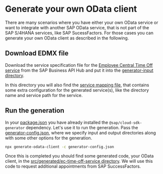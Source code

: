 # Generate your own OData client
There are many scenarios where you have either your own OData service or want to integrate with another SAP OData service, that is not part of the SAP S/4HANA services, like SAP SucessFactors. For those cases you can generate your own OData client as described in the following.

## Download EDMX file
Download the service specification file for the [Employee Central Time Off service](https://api.sap.com/api/ECTimeOff/overview) from the SAP Business API Hub and put it into the [generator-input directory](generator-input/).

In this directory you will also find the [service mapping file](../generator-input/service-mapping.json), that contains some extra configuration for the generated service(s), like the directory name and service path for the service.

## Run the generation
In your [package.json](package.json) you have already installed the `@sap/cloud-sdk-generator` dependency. Let's use it to run the generation. Pass the [generator-config.json](generator-config.json), where we specify input and output directories along with some other options for the generation.
```sh
npx generate-odata-client -c generator-config.json
```
Once this is completed you should find some generated code, your OData client, in the [src/generated/ec-time-off-service directory](src/generated/ec-time-off-service). We will use this code to request additional appointments from SAP SuccessFactors.
